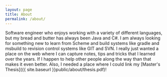 ```yaml
---
layout: page
title: About
permalink: /about/
---
```


Software engineer who enjoys working with a variety of different languages, but my bread and butter has always been Java and C#.  I am always looking for something new to learn from Scheme and build systems like gradle and msbuild to revision control systems like GIT and SVN.  I really just wanted a place on the web where I can capture notes, tips and tricks that I learned over the years.  If I happen to help other people along the way than that makes it even better.  Also, I needed a place where I could link my [Master's Thesis]({{ site.baseurl }}public/about/thesis.pdf)!